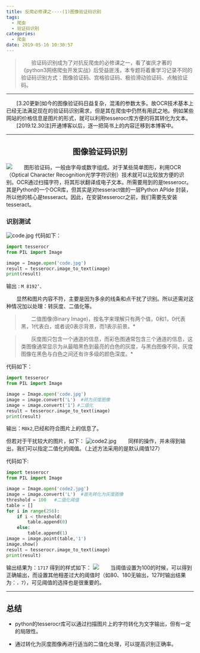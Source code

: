 ```yaml
---
title: 反爬必修课之----(1)图像验证码识别
tags:
  - 爬虫
  - 验证码识别
categories:
  - 爬虫
date: 2019-05-16 10:30:57
---
```

>&#160; &#160; &#160; &#160;验证码识别成为了对抗反爬虫的必修课之一，看了崔庆才著的《python3网络爬虫开发实战》后受益匪浅，本专题将着重学习记录不同的验证码识别方式：图像验证码、宫格验证码、极验滑动验证码、点触验证码。
<!--more-->
___
&#160; &#160; &#160; &#160;[3.20更新]如今的图像验证码日益复杂，混淆的参数太多。故OCR技术基本上已经无法满足现在的验证码识别需求，但是其在爬虫中仍然有用武之地。例如某些网站的价格信息是图片的形式，就可以利用tesserocr库方便的将其转化为文本。
&#160; &#160; &#160; &#160;[2019.12.30注]开通博客以后，逐一把简书上的内容迁移到本博客中。
___

## <center>图像验证码识别</center>

![](https://upload-images.jianshu.io/upload_images/16325133-7c5c5b1c3077dcc8.png?imageMogr2/auto-orient/strip%7CimageView2/2/w/1240)
&#160; &#160; &#160; &#160;图形验证码，一般由字母或数字组成。对于某些简单图形，利用OCR（Optical Character Recognition光学字符识别）技术就可以比较放方便的识别。OCR通过扫描字符，将其形状翻译成电子文本。所需要用到的是tesserocr。其是Python的一个OCR库，但其实是对tesseract做的一层Python APIde 封装，所以他的核心是tesseract。因此，在安装tesserocr之前，我们需要先安装tesseract。

### 识别测试
![code.jpg](https://upload-images.jianshu.io/upload_images/16325133-0067fb9c0c25ca2c.png?imageMogr2/auto-orient/strip%7CimageView2/2/w/1240)
代码如下：
```python
import tesserocr
from PIL import Image

image = Image.open('code.jpg')
result = tesserocr.image_to_text(image)
print(result)
```
输出 : `M 8192‘、`

&#160; &#160; &#160; &#160;显然和图片内容不符，主要是因为多余的线条和点干扰了识别。所以还需对这种情况加以处理：转灰度、二值化等。

>&#160; &#160; &#160; &#160;二值图像(Binary Image)，按名字来理解只有两个值，0和1，0代表黑，1代表白，或者说0表示背景，而1表示前景。*

>&#160; &#160; &#160; &#160;灰度图只包含一个通道的信息，而彩色图通常包含三个通道的信息，这类图像通常显示为从最暗黑色到最亮的白色的灰度，与黑白图像不同，灰度图像在黑色与白色之间还有许多级的颜色深度。*

代码如下：
```python
import tesserocr
from PIL import Image

image = Image.open('code.jpg')
image = image.convert('L')  #转为灰度图像
image = image.convert('1'）#二值化
result = tesserocr.image_to_text(image)
print(result)
```
输出：`M8k2`,已经和符合图片上的信息了。

但若对于干扰较大的图片，如下：
![code2.jpg](https://upload-images.jianshu.io/upload_images/16325133-546fe58078eb62cc.png?imageMogr2/auto-orient/strip%7CimageView2/2/w/1240)
&#160; &#160; &#160; &#160;同样的操作，并未得到输出，我们可以指定二值化的阈值。（上述方法采用的是默认阈值127）

代码如下:
```python
import tesserocr
from PIL import Image

image = Image.open('code2.jpg')
image = image.convert('L')  #首先转化为灰度图像
threshold = 100   #二值化阈值
table = []
for i in range(256):
    if i < threshold:
        table.append(0)
    else:
        table.append(1)
image = image.point(table,'1')
image.show()
result = tesserocr.image_to_text(image)
print(result)
```
输出结果为：`1717`
得到的样式如下：
![](https://upload-images.jianshu.io/upload_images/16325133-553f4a45ca939eda.png?imageMogr2/auto-orient/strip%7CimageView2/2/w/1240)
&#160; &#160; &#160; &#160;当阈值设置为100的时候，可以得到正确输出，而设置其他相差过大的阈值时（如80、180无输出，127时输出结果为：`，7`），可见阈值的选择也是很重要的。
***
## 总结
- python的tesserocr库可以通过扫描图片上的字符转化为文字输出，但有一定的局限性。

- 通过转化为灰度图像再进行适当的二值化处理，可以提高识别正确率。





